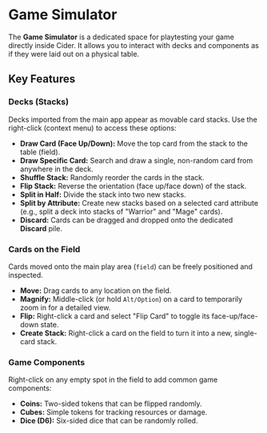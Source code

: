 # Game Simulator

The **Game Simulator** is a dedicated space for playtesting your game directly inside Cider. It allows you to interact with decks and components as if they were laid out on a physical table.

## Key Features

### Decks (Stacks)
Decks imported from the main app appear as movable card stacks. Use the right-click (context menu) to access these options:

*   **Draw Card (Face Up/Down):** Move the top card from the stack to the table (field).
*   **Draw Specific Card:** Search and draw a single, non-random card from anywhere in the deck.
*   **Shuffle Stack:** Randomly reorder the cards in the stack.
*   **Flip Stack:** Reverse the orientation (face up/face down) of the stack.
*   **Split in Half:** Divide the stack into two new stacks.
*   **Split by Attribute:** Create new stacks based on a selected card attribute (e.g., split a deck into stacks of "Warrior" and "Mage" cards).
*   **Discard:** Cards can be dragged and dropped onto the dedicated **Discard** pile.

### Cards on the Field
Cards moved onto the main play area (`field`) can be freely positioned and inspected.

*   **Move:** Drag cards to any location on the field.
*   **Magnify:** Middle-click (or hold `Alt/Option`) on a card to temporarily zoom in for a detailed view.
*   **Flip:** Right-click a card and select "Flip Card" to toggle its face-up/face-down state.
*   **Create Stack:** Right-click a card on the field to turn it into a new, single-card stack.

### Game Components
Right-click on any empty spot in the field to add common game components:

*   **Coins:** Two-sided tokens that can be flipped randomly.
*   **Cubes:** Simple tokens for tracking resources or damage.
*   **Dice (D6):** Six-sided dice that can be randomly rolled.